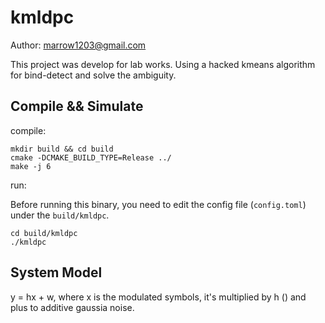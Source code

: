 # kmldpc

Author: marrow1203@gmail.com

This project was develop for lab works. Using a hacked kmeans algorithm for bind-detect and solve the ambiguity.

## Compile && Simulate

compile:

```shell
mkdir build && cd build
cmake -DCMAKE_BUILD_TYPE=Release ../
make -j 6
```

run:

Before running this binary, you need to edit the config file (`config.toml`) under the `build/kmldpc`.

```shell
cd build/kmldpc
./kmldpc
```

## System Model

y = hx + w, where x is the modulated symbols, it's multiplied by h () and plus to additive gaussia noise.